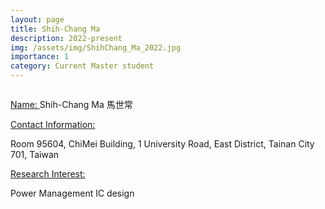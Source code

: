 ```yaml
---
layout: page
title: Shih-Chang Ma
description: 2022-present
img: /assets/img/ShihChang_Ma_2022.jpg
importance: 1
category: Current Master student
---
```


<div class="row">
    <div class="col-sm-4 mt-3 mt-md-0">
        <img class="img-fluid rounded z-depth-1" src="{{ '/assets/img/ShihChang_Ma_2022.jpg' | relative_url }}" alt="" title="example image"/>
    </div>
</div>

<a href="#"> Name: </a> 
Shih-Chang Ma 馬世常

<a href="#"> Contact Information: </a>

<p>Room 95604, ChiMei Building, 1 University Road, East District, Tainan City 701, Taiwan</p>

<a href="#"> Research Interest: </a>

Power Management IC design